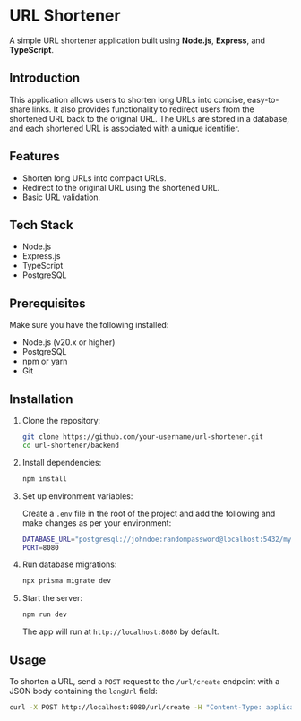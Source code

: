 # URL Shortener

A simple URL shortener application built using **Node.js**, **Express**, and **TypeScript**.

## Introduction

This application allows users to shorten long URLs into concise, easy-to-share links. It also provides functionality to redirect users from the shortened URL back to the original URL. The URLs are stored in a database, and each shortened URL is associated with a unique identifier.

## Features

- Shorten long URLs into compact URLs.
- Redirect to the original URL using the shortened URL.
- Basic URL validation.

## Tech Stack

- Node.js
- Express.js
- TypeScript
- PostgreSQL

## Prerequisites

Make sure you have the following installed:

- Node.js (v20.x or higher)
- PostgreSQL
- npm or yarn
- Git

## Installation

1. Clone the repository:

    ```bash
    git clone https://github.com/your-username/url-shortener.git
    cd url-shortener/backend
    ```

2. Install dependencies:

    ```bash
    npm install
    ```

3. Set up environment variables:

   Create a `.env` file in the root of the project and add the following and make changes as per your environment:

    ```bash
    DATABASE_URL="postgresql://johndoe:randompassword@localhost:5432/mydb?schema=public"
    PORT=8080
    ```

4. Run database migrations:

    ```bash
    npx prisma migrate dev
    ```

5. Start the server:

    ```bash
    npm run dev
    ```

    The app will run at `http://localhost:8080` by default.

## Usage

To shorten a URL, send a `POST` request to the `/url/create` endpoint with a JSON body containing the `longUrl` field:

```bash
curl -X POST http://localhost:8080/url/create -H "Content-Type: application/json" -d '{"longUrl": "https://www.example.com"}'
